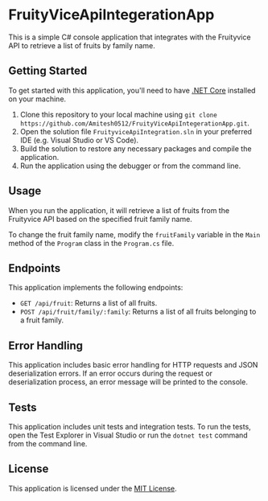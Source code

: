 # FruityViceApiIntegerationApp

This is a simple C# console application that integrates with the Fruityvice API to retrieve a list of fruits by family name.

## Getting Started

To get started with this application, you'll need to have [.NET Core](https://dotnet.microsoft.com/download) installed on your machine.

1. Clone this repository to your local machine using `git clone https://github.com/Amitesh0512/FruityViceApiIntegerationApp.git`.
2. Open the solution file `FruityviceApiIntegration.sln` in your preferred IDE (e.g. Visual Studio or VS Code).
3. Build the solution to restore any necessary packages and compile the application.
4. Run the application using the debugger or from the command line.

## Usage

When you run the application, it will retrieve a list of fruits from the Fruityvice API based on the specified fruit family name.

To change the fruit family name, modify the `fruitFamily` variable in the `Main` method of the `Program` class in the `Program.cs` file.

## Endpoints

This application implements the following endpoints:

- `GET /api/fruit`: Returns a list of all fruits.
- `POST /api/fruit/family/:family`: Returns a list of all fruits belonging to a fruit family.

## Error Handling

This application includes basic error handling for HTTP requests and JSON deserialization errors. If an error occurs during the request or deserialization process, an error message will be printed to the console.

## Tests

This application includes unit tests and integration tests. To run the tests, open the Test Explorer in Visual Studio or run the `dotnet test` command from the command line.

## License

This application is licensed under the [MIT License](https://opensource.org/licenses/MIT).
